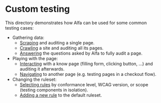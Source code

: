 # Custom testing

This directory demonstrates how Alfa can be used for some common testing cases:

- Gathering data:
  - [Scraping](scraping) and auditing a single page.
  - [Crawling](crawling) a site and auditing all its pages.
  - [Answering](answering) the questions asked by Alfa to fully audit a page.
- Playing with the page:
  - [Interacting](interacting) with a know page (filling form, clicking button, …) and auditing it afterwards.
  - [Navigating](navigating) to another page (e.g. testing pages in a checkout flow).
- Changing the ruleset:
  - [Selecting rules](selecting) by conformance level, WCAG version, or scope (testing components in isolation).
  - [Adding a new rule](adding-rules) to the default ruleset.
  